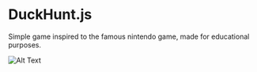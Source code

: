 # DuckHunt.js

Simple game inspired to the famous nintendo game, made for educational purposes.

![Alt Text](https://gifyu.com/image/UAWx)
